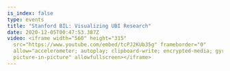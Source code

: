 ```yaml
---
is_index: false
type: events
title: "Stanford BIL: Visualizing UBI Research"
date: 2020-12-05T00:47:53.387Z
video: <iframe width="560" height="315"
  src="https://www.youtube.com/embed/tcPJ2KUb35g" frameborder="0"
  allow="accelerometer; autoplay; clipboard-write; encrypted-media; gyroscope;
  picture-in-picture" allowfullscreen></iframe>
---
```

